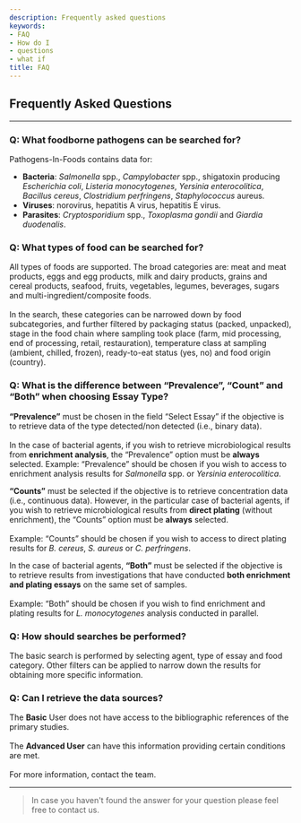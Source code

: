 ```yaml
---
description: Frequently asked questions
keywords:
- FAQ
- How do I
- questions
- what if
title: FAQ
---
```


## Frequently Asked Questions
-----------
### Q: What foodborne pathogens can be searched for?

Pathogens-In-Foods contains data for:
* **Bacteria**: _Salmonella_ spp., _Campylobacter_ spp., shigatoxin producing _Escherichia coli_, _Listeria monocytogenes_, _Yersinia enterocolitica_, _Bacillus cereus_, _Clostridium perfringens_, _Staphylococcus_ aureus.
* **Viruses**: norovirus, hepatitis A virus, hepatitis E virus.
* **Parasites**: _Cryptosporidium_ spp., _Toxoplasma gondii_ and _Giardia duodenalis_.

### Q: What types of food can be searched for?

All types of foods are supported. The broad categories are: meat and meat products, eggs and egg products, milk and dairy products, grains and cereal products, seafood, fruits, vegetables, legumes, beverages, sugars and multi-ingredient/composite foods.<br>  
In the search, these categories can be narrowed down by food subcategories, and further filtered by packaging status (packed, unpacked), stage in the food chain where sampling took place (farm, mid processing, end of processing, retail, restauration), temperature class at sampling (ambient, chilled, frozen), ready-to-eat status (yes, no) and food origin (country).

### Q: What is the difference between “Prevalence”, “Count” and “Both” when choosing Essay Type?

 **“Prevalence”** must be chosen in the field “Select Essay” if the objective is to retrieve data of the type detected/non detected (i.e., binary data).<br>   
In the case of bacterial agents, if you wish to retrieve microbiological results from __enrichment analysis__, the “Prevalence” option must be __always__ selected. Example: “Prevalence” should be chosen if you wish to access to enrichment analysis results for _Salmonella_ spp. or _Yersinia enterocolitica_.

**“Counts”** must be selected if the objective is to retrieve concentration data (i.e., continuous data). However, in the particular case of bacterial agents, if you wish to retrieve microbiological results from __direct plating__ (without enrichment), the “Counts” option must be __always__ selected.<br>   
Example: “Counts” should be chosen if you wish to access to direct plating results for _B. cereus_, _S. aureus_ or _C. perfringens_.

In the case of bacterial agents, **“Both”** must be selected if the objective is to retrieve results from investigations that have conducted __both enrichment and plating essays__ on the same set of samples.<br>   
Example: “Both” should be chosen if you wish to find enrichment and plating results for _L. monocytogenes_ analysis conducted in parallel.

### Q: How should searches be performed?

The basic search is performed by selecting agent, type of essay and food category. Other filters can be applied to narrow down the results for obtaining more specific information.

### Q: Can I retrieve the data sources?

The **Basic** User does not have access to the bibliographic references of the primary studies.<br>   
The **Advanced User** can have this information providing certain conditions are met.<br>   
For more information, contact the team.

---

> In case you haven't found the answer for your question please feel free to contact us.
